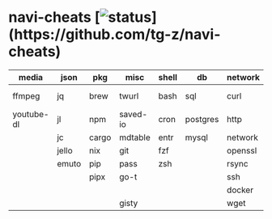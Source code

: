 # navi-cheats [![status](https://travis-ci.com/tg-z/navi-cheats.svg?)](https://github.com/tg-z/navi-cheats)
| media      | json  | pkg   | misc     | shell | db       | network | iterm2     |
|------------|-------|-------|----------|-------|----------|---------|------------|
| ffmpeg     | jq    | brew  | twurl    | bash  | sql      | curl    | python-api |
| youtube-dl | jl    | npm   | saved-io | cron  | postgres | http    | scripts    |
|            | jc    | cargo | mdtable  | entr  | mysql    | network | tmux       |
|            | jello | nix   | git      | fzf   |          | openssl |            |
|            | emuto | pip   | pass     | zsh   |          | rsync   |            |
|            |       | pipx  | go-t     |       |          | ssh     |            |
|            |       |       |          |       |          | docker  |            |
|            |       |       | gisty    |       |          | wget    |            |
